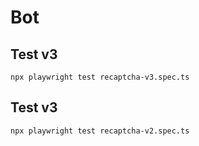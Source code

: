 # Bot

## Test v3

```shell
npx playwright test recaptcha-v3.spec.ts
```

## Test v3

```shell
npx playwright test recaptcha-v2.spec.ts
```
